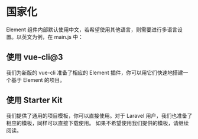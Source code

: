 # 国家化
Element 组件内部默认使用中文，若希望使用其他语言，则需要进行多语言设置。以英文为例，在 main.js 中：

## 使用 vue-cli@3

我们为新版的 vue-cli 准备了相应的 Element 插件，你可以用它们快速地搭建一个基于 Element 的项目。

## 使用 Starter Kit

我们提供了通用的项目模板，你可以直接使用。对于 Laravel 用户，我们也准备了相应的模板，同样可以直接下载使用。
如果不希望使用我们提供的模板，请继续阅读。